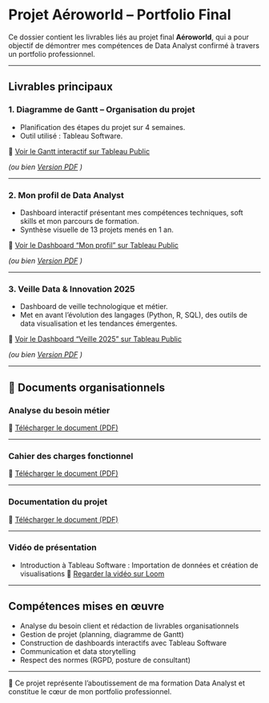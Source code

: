 #  Projet Aéroworld – Portfolio Final

Ce dossier contient les livrables liés au projet final **Aéroworld**, qui a pour objectif de démontrer mes compétences de Data Analyst confirmé à travers un portfolio professionnel.

---

##  Livrables principaux

### 1. Diagramme de Gantt – Organisation du projet
- Planification des étapes du projet sur 4 semaines.  
- Outil utilisé : Tableau Software.  

🔗 [Voir le Gantt interactif sur Tableau Public](https://public.tableau.com/views/Gantttableau/Gantt?:language=fr-FR&publish=yes&:sid=&:redirect=auth&:display_count=n&:origin=viz_share_link)  

*(ou bien [Version PDF](gantt.pdf) )*

---

### 2. Mon profil de Data Analyst
- Dashboard interactif présentant mes compétences techniques, soft skills et mon parcours de formation.  
- Synthèse visuelle de 13 projets menés en 1 an.  

🔗 [Voir le Dashboard “Mon profil” sur Tableau Public](https://public.tableau.com/views/dashbordveille/Histoire1?:language=fr-FR&publish=yes&:sid=&:redirect=auth&:display_count=n&:origin=viz_share_link)  

*(ou bien [Version PDF](Mon%20profil%20Data%20Analyst.pdf) )*

---

### 3. Veille Data & Innovation 2025
- Dashboard de veille technologique et métier.  
- Met en avant l’évolution des langages (Python, R, SQL), des outils de data visualisation et les tendances émergentes.  

🔗 [Voir le Dashboard “Veille 2025” sur Tableau Public](https://public.tableau.com/shared/5TGDGX9BX?:display_count=n&:origin=viz_share_link)  

*(ou bien [Version PDF](Veille%20Data%20%26%20Innovation%202025.pdf) )*

---

## 📂 Documents organisationnels

### Analyse du besoin métier
📄 [Télécharger le document (PDF)](Analyse%20des%20besoins%20métiers.pdf)

---

### Cahier des charges fonctionnel
📄 [Télécharger le document (PDF)](Cahier%20des%20charges%20fonctionnel.pdf)

---

### Documentation du projet
📄 [Télécharger le document (PDF)](documentation.pdf)

---

### Vidéo de présentation
- Introduction à Tableau Software : Importation de données et création de visualisations
🎥 [Regarder la vidéo sur Loom ]([https://lien_vers_video](https://www.loom.com/share/87058b318b6847e4b634ce2d70279403?sid=1405af59-7605-4fa0-bbe8-5975af526a66))

---

##  Compétences mises en œuvre
- Analyse du besoin client et rédaction de livrables organisationnels  
- Gestion de projet (planning, diagramme de Gantt)  
- Construction de dashboards interactifs avec Tableau Software  
- Communication et data storytelling  
- Respect des normes (RGPD, posture de consultant)  

---

🔗 Ce projet représente l’aboutissement de ma formation Data Analyst et constitue le cœur de mon portfolio professionnel.
